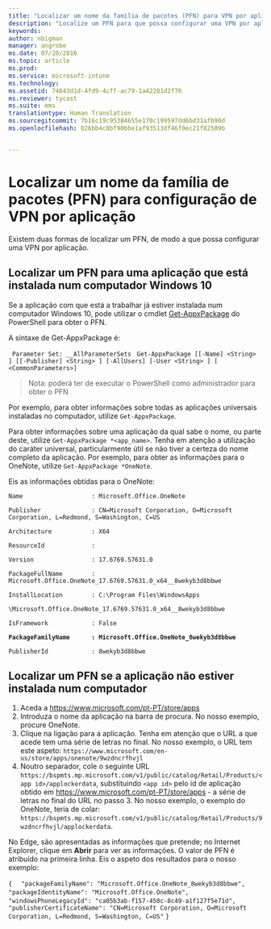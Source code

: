 ```yaml
---
title: "Localizar um nome da família de pacotes (PFN) para VPN por aplicação | Microsoft Intune"
description: "Localize um PFN para que possa configurar uma VPN por aplicação."
keywords: 
author: nbigman
manager: angrobe
ms.date: 07/20/2016
ms.topic: article
ms.prod: 
ms.service: microsoft-intune
ms.technology: 
ms.assetid: 74643d1d-4fd9-4cff-ac79-1a42281d2f76
ms.reviewer: tycast
ms.suite: ems
translationtype: Human Translation
ms.sourcegitcommit: 7b16c19c95384655e170c199597dd6bd31afb90d
ms.openlocfilehash: 026bb4c8bf90bbe1af93513df46f0ec21f82509b


---
```


# Localizar um nome da família de pacotes (PFN) para configuração de VPN por aplicação

Existem duas formas de localizar um PFN, de modo a que possa configurar uma VPN por aplicação.

## Localizar um PFN para uma aplicação que está instalada num computador Windows 10

Se a aplicação com que está a trabalhar já estiver instalada num computador Windows 10, pode utilizar o cmdlet [Get-AppxPackage](https://technet.microsoft.com/library/hh856044.aspx) do PowerShell para obter o PFN.

A sintaxe de Get-AppxPackage é:

` Parameter Set: __AllParameterSets`
` Get-AppxPackage [[-Name] <String> ] [[-Publisher] <String> ] [-AllUsers] [-User <String> ] [ <CommonParameters>]`

> Nota: poderá ter de executar o PowerShell como administrador para obter o PFN

Por exemplo, para obter informações sobre todas as aplicações universais instaladas no computador, utilize `Get-AppxPackage`.

Para obter informações sobre uma aplicação da qual sabe o nome, ou parte deste, utilize `Get-AppxPackage *<app_name>`. Tenha em atenção a utilização do caráter universal, particularmente útil se não tiver a certeza do nome completo da aplicação. Por exemplo, para obter as informações para o OneNote, utilize `Get-AppxPackage *OneNote`.


Eis as informações obtidas para o OneNote:

`Name                   : Microsoft.Office.OneNote`

`Publisher              : CN=Microsoft Corporation, O=Microsoft Corporation, L=Redmond, S=Washington, C=US`

`Architecture           : X64`

`ResourceId             :`

`Version                : 17.6769.57631.0`

`PackageFullName        : Microsoft.Office.OneNote_17.6769.57631.0_x64__8wekyb3d8bbwe`

`InstallLocation        : C:\Program Files\WindowsApps`

`\Microsoft.Office.OneNote_17.6769.57631.0_x64__8wekyb3d8bbwe`

`IsFramework            : False`

**`PackageFamilyName      : Microsoft.Office.OneNote_8wekyb3d8bbwe`**

`PublisherId            : 8wekyb3d8bbwe`



## Localizar um PFN se a aplicação não estiver instalada num computador

1.  Aceda a https://www.microsoft.com/pt-PT/store/apps
2.  Introduza o nome da aplicação na barra de procura. No nosso exemplo, procure OneNote.
3.  Clique na ligação para a aplicação. Tenha em atenção que o URL a que acede tem uma série de letras no final. No nosso exemplo, o URL tem este aspeto:
`https://www.microsoft.com/en-us/store/apps/onenote/9wzdncrfhvjl`
4.  Noutro separador, cole o seguinte URL `https://bspmts.mp.microsoft.com/v1/public/catalog/Retail/Products/<app id>/applockerdata`, substituindo `<app id>` pelo id de aplicação obtido em https://www.microsoft.com/pt-PT/store/apps - a série de letras no final do URL no passo 3. No nosso exemplo, o exemplo do OneNote, teria de colar: `https://bspmts.mp.microsoft.com/v1/public/catalog/Retail/Products/9wzdncrfhvjl/applockerdata`.

No Edge, são apresentadas as informações que pretende; no Internet Explorer, clique em **Abrir** para ver as informações. O valor de PFN é atribuído na primeira linha. Eis o aspeto dos resultados para o nosso exemplo:


`{`
`  "packageFamilyName": "Microsoft.Office.OneNote_8wekyb3d8bbwe",`
`  "packageIdentityName": "Microsoft.Office.OneNote",`
`  "windowsPhoneLegacyId": "ca05b3ab-f157-450c-8c49-a1f127f5e71d",`
`  "publisherCertificateName": "CN=Microsoft Corporation, O=Microsoft Corporation, L=Redmond, S=Washington, C=US"`
`}`



<!--HONumber=Aug16_HO1-->


